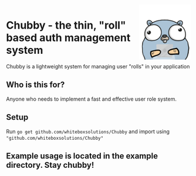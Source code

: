 <img src="https://github.com/whiteboxsolutions/Chubby/blob/assets/assets/img/chubby.png?raw=true" height="150px" align="right"/>

# Chubby - the thin, "roll" based auth management system
Chubby is a lightweight system for managing user "rolls" in your application

## Who is this for? 
Anyone who needs to implement a fast and effective user role system.

## Setup
Run `go get github.com/whiteboxsolutions/Chubby` and import using `"github.com/whiteboxsolutions/Chubby"`

## Example usage is located in the example directory. Stay chubby!
